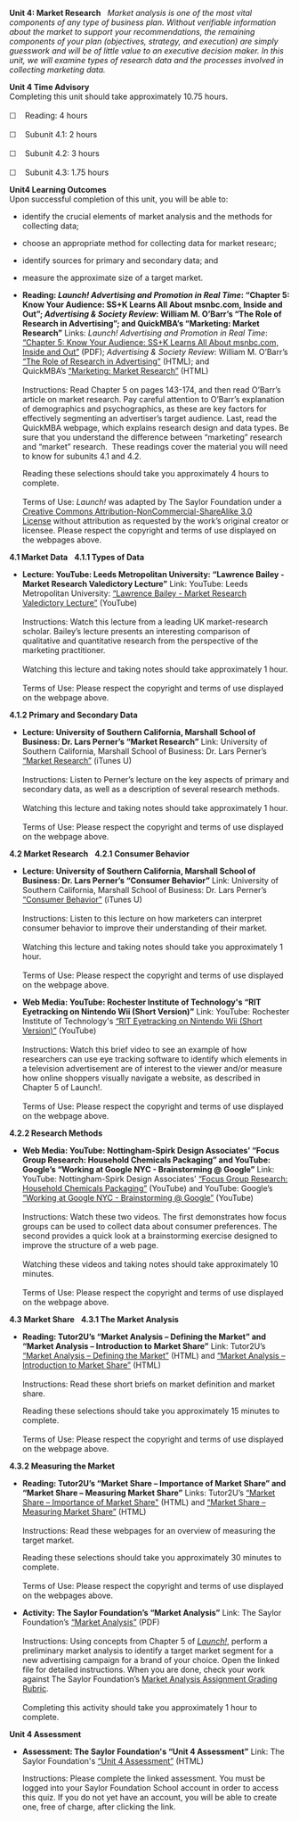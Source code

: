 **Unit 4: Market Research** <span id="4"></span> 
*Market analysis is one of the most vital components of any type of
business plan. Without verifiable information about the market to
support your recommendations, the remaining components of your plan
(objectives, strategy, and execution) are simply guesswork and will be
of little value to an executive decision maker. In this unit, we will
examine types of research data and the processes involved in collecting
marketing data.*

**Unit 4 Time Advisory**  
Completing this unit should take approximately 10.75 hours.  
    
 ☐    Reading: 4 hours  
    
 ☐    Subunit 4.1: 2 hours  
    
 ☐    Subunit 4.2: 3 hours  
    
 ☐    Subunit 4.3: 1.75 hours

**Unit4 Learning Outcomes**  
Upon successful completion of this unit, you will be able to:
-   identify the crucial elements of market analysis and the methods for
    collecting data;
-   choose an appropriate method for collecting data for market researc;
-   identify sources for primary and secondary data; and
-   measure the approximate size of a target market.

-   **Reading: *Launch! Advertising and Promotion in Real Time*:
    “Chapter 5: Know Your Audience: SS+K Learns All About msnbc.com,
    Inside and Out”; *Advertising & Society Review*: William M. O’Barr’s
    “The Role of Research in Advertising”; and QuickMBA’s “Marketing:
    Market Research”**
    Links: *Launch! Advertising and Promotion in Real Time*: [“Chapter
    5: Know Your Audience: SS+K Learns All About msnbc.com, Inside and
    Out”](https://resources.saylor.org/archived/textbooks/Launch!%20Advertising%20and%20Promotion%20in%20Real%20Time.pdf)
    (PDF); *Advertising & Society Review*: William M. O’Barr’s [“The
    Role of Research in
    Advertising”](http://muse.jhu.edu/journals/asr/v007/7.4unit10.html) (HTML);
    and QuickMBA’s [“Marketing: Market
    Research”](http://www.quickmba.com/marketing/research/) (HTML)  
        
     Instructions: Read Chapter 5 on pages 143-174, and then read
    O’Barr’s article on market research. Pay careful attention to
    O’Barr’s explanation of demographics and psychographics, as these
    are key factors for effectively segmenting an advertiser’s target
    audience. Last, read the QuickMBA webpage, which explains research
    design and data types. Be sure that you understand the difference
    between “marketing” research and “market” research.  These readings
    cover the material you will need to know for subunits 4.1 and 4.2.  
      
     Reading these selections should take you approximately 4 hours to
    complete.  
        
     Terms of Use: *Launch!* was adapted by The Saylor Foundation under
    a [Creative Commons Attribution-NonCommercial-ShareAlike 3.0
    License](http://creativecommons.org/licenses/by-nc-sa/3.0/) without
    attribution as requested by the work’s original creator or
    licensee. Please respect the copyright and terms of use displayed on
    the webpages above. 

**4.1 Market Data** <span id="4.1"></span> 
**4.1.1 Types of Data** <span id="4.1.1"></span> 
-   **Lecture: YouTube: Leeds Metropolitan University: “Lawrence
    Bailey - Market Research Valedictory Lecture”**
    Link: YouTube: Leeds Metropolitan University: [“Lawrence Bailey -
    Market Research Valedictory
    Lecture”](http://www.youtube.com/watch?v=WdQREwSRu7g) (YouTube)  
        
     Instructions: Watch this lecture from a leading UK market-research
    scholar. Bailey’s lecture presents an interesting comparison of
    qualitative and quantitative research from the perspective of the
    marketing practitioner.  
        
     Watching this lecture and taking notes should take approximately 1
    hour.  
        
     Terms of Use: Please respect the copyright and terms of use
    displayed on the webpage above.

**4.1.2 Primary and Secondary Data** <span id="4.1.2"></span> 
-   **Lecture: University of Southern California, Marshall School of
    Business: Dr. Lars Perner’s “Market Research”**
    Link: University of Southern California, Marshall School of
    Business: Dr. Lars Perner’s [“Market
    Research”](http://deimos3.apple.com/WebObjects/Core.woa/Browse/usc.edu.2336280737?i=1124876461)
    (iTunes U)  
        
     Instructions: Listen to Perner’s lecture on the key aspects of
    primary and secondary data, as well as a description of several
    research methods.  
        
     Watching this lecture and taking notes should take approximately 1
    hour.  
        
     Terms of Use: Please respect the copyright and terms of use
    displayed on the webpage above.

**4.2 Market Research** <span id="4.2"></span> 
**4.2.1 Consumer Behavior** <span id="4.2.1"></span> 
-   **Lecture: University of Southern California, Marshall School of
    Business: Dr. Lars Perner’s “Consumer Behavior”**
    Link: University of Southern California, Marshall School of
    Business: Dr. Lars Perner’s [“Consumer
    Behavior”](https://itunes.apple.com/itunes-u/marketing-fundamentals-buad/id423483727?mt=10#ls=1)
    (iTunes U)  
        
     Instructions: Listen to this lecture on how marketers can interpret
    consumer behavior to improve their understanding of their market.  
        
     Watching this lecture and taking notes should take you
    approximately 1 hour.  
         
     Terms of Use: Please respect the copyright and terms of use
    displayed on the webpage above.

-   **Web Media: YouTube: Rochester Institute of Technology's “RIT
    Eyetracking on Nintendo Wii (Short Version)”**
    Link: YouTube: Rochester Institute of Technology's [“RIT Eyetracking
    on Nintendo Wii (Short
    Version)”](http://www.youtube.com/watch?v=Y0Fv_pfE8CI) (YouTube)  
        
     Instructions: Watch this brief video to see an example of how
    researchers can use eye tracking software to identify which elements
    in a television advertisement are of interest to the viewer and/or
    measure how online shoppers visually navigate a website, as
    described in Chapter 5 of Launch!.   
        
     Terms of Use: Please respect the copyright and terms of use
    displayed on the webpage above.

**4.2.2 Research Methods** <span id="4.2.2"></span> 
-   **Web Media: YouTube: Nottingham-Spirk Design Associates’ “Focus
    Group Research: Household Chemicals Packaging” and YouTube: Google’s
    “Working at Google NYC - Brainstorming @ Google”**
    Link: YouTube: Nottingham-Spirk Design Associates’ [“Focus Group
    Research: Household Chemicals
    Packaging”](http://www.youtube.com/watch?v=-C35azLE2Kk) (YouTube)
    and YouTube: Google’s [“Working at Google NYC - Brainstorming @
    Google”](http://www.youtube.com/watch?v=VzMPV3YEI_8) (YouTube)  
        
     Instructions: Watch these two videos. The first demonstrates how
    focus groups can be used to collect data about consumer preferences.
    The second provides a quick look at a brainstorming exercise
    designed to improve the structure of a web page.   
        
     Watching these videos and taking notes should take approximately 10
    minutes.  
        
     Terms of Use: Please respect the copyright and terms of use
    displayed on the webpage above.

**4.3 Market Share** <span id="4.3"></span> 
**4.3.1 The Market Analysis** <span id="4.3.1"></span> 
-   **Reading: Tutor2U’s “Market Analysis – Defining the Market” and
    “Market Analysis – Introduction to Market Share”**
    Link: Tutor2U’s [“Market Analysis – Defining the
    Market”](http://tutor2u.net/business/marketing/market_analysis_defining.asp)
    (HTML) and [“Market Analysis – Introduction to Market
    Share”](http://tutor2u.net/business/marketing/market_analysis_marketshare_intro.asp) (HTML)  
        
     Instructions: Read these short briefs on market definition and
    market share.  
      
     Reading these selections should take you approximately 15 minutes
    to complete.  
        
     Terms of Use: Please respect the copyright and terms of use
    displayed on the webpage above.

**4.3.2 Measuring the Market** <span id="4.3.2"></span> 
-   **Reading: Tutor2U’s “Market Share – Importance of Market Share” and
    “Market Share – Measuring Market Share”**
    Links: Tutor2U’s [“Market Share – Importance of Market
    Share"](http://tutor2u.net/business/marketing/market_analysis_marketshare_importance.asp)
    (HTML) and [“Market Share – Measuring Market
    Share”](http://tutor2u.net/business/marketing/market_analysis_marketshare_measuring.asp)
    (HTML)  
        
     Instructions: Read these webpages for an overview of measuring the
    target market.  
      
     Reading these selections should take you approximately 30 minutes
    to complete.  
        
     Terms of Use: Please respect the copyright and terms of use
    displayed on the webpages above.

-   **Activity: The Saylor Foundation’s “Market Analysis”**
    Link: The Saylor Foundation’s [“Market
    Analysis”](https://resources.saylor.org/archived/wp-content/uploads/2012/06/BUS306-Activity-4.2.3-FINAL.pdf) (PDF)  
        
     Instructions: Using concepts from Chapter 5 of
    *[Launch!](https://resources.saylor.org/archived/textbooks/Launch!%20Advertising%20and%20Promotion%20in%20Real%20Time.pdf)*,
    perform a preliminary market analysis to identify a target market
    segment for a new advertising campaign for a brand of your choice.
    Open the linked file for detailed instructions. When you are done,
    check your work against The Saylor Foundation’s [Market Analysis
    Assignment Grading
    Rubric](https://resources.saylor.org/archived/wp-content/uploads/2012/06/BUS306-Activity-4.2.3-GRADINGRUBRIC-FINAL.pdf).  
        
     Completing this activity should take you approximately 1 hour to
    complete.

**Unit 4 Assessment** <span id="4.4"></span> 
-   **Assessment: The Saylor Foundation's “Unit 4 Assessment”**
    Link: The Saylor Foundation's [“Unit 4
    Assessment”](http://school.saylor.org/mod/quiz/view.php?id=1060) (HTML)  
      
     Instructions: Please complete the linked assessment. You must be
    logged into your Saylor Foundation School account in order to access
    this quiz. If you do not yet have an account, you will be able to
    create one, free of charge, after clicking the link.


